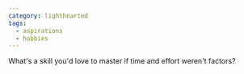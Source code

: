```yaml
---
category: lighthearted
tags:
  - aspirations
  - hobbies
---
```


What's a skill you'd love to master if time and effort weren't factors?
